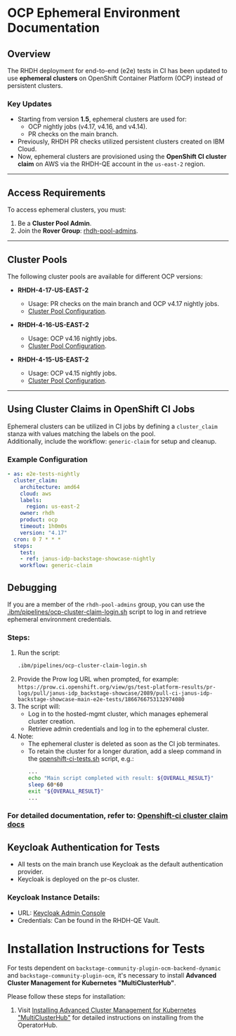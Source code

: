 # OCP Ephemeral Environment Documentation

## Overview

The RHDH deployment for end-to-end (e2e) tests in CI has been updated to use **ephemeral clusters** on OpenShift Container Platform (OCP) instead of persistent clusters.  

### Key Updates
- Starting from version **1.5**, ephemeral clusters are used for:
  - OCP nightly jobs (v4.17, v4.16, and v4.14).  
  - PR checks on the main branch.  
- Previously, RHDH PR checks utilized persistent clusters created on IBM Cloud.  
- Now, ephemeral clusters are provisioned using the **OpenShift CI cluster claim** on AWS via the RHDH-QE account in the `us-east-2` region.

---

## Access Requirements

To access ephemeral clusters, you must:  
1. Be a **Cluster Pool Admin**.  
2. Join the **Rover Group**: [rhdh-pool-admins](https://rover.redhat.com/groups/group/rhdh-pool-admins).

---

## Cluster Pools

The following cluster pools are available for different OCP versions:

- **RHDH-4-17-US-EAST-2**
  - Usage: PR checks on the main branch and OCP v4.17 nightly jobs.  
  - [Cluster Pool Configuration](https://github.com/openshift/release/blob/master/clusters/hosted-mgmt/hive/pools/rhdh/rhdh-ocp-4-17-0-amd64-aws-us-east-2_clusterpool.yaml).  

- **RHDH-4-16-US-EAST-2**
  - Usage: OCP v4.16 nightly jobs.  
  - [Cluster Pool Configuration](https://github.com/openshift/release/blob/master/clusters/hosted-mgmt/hive/pools/rhdh/rhdh-ocp-4-16-0-amd64-aws-us-east-2_clusterpool.yaml).  

- **RHDH-4-15-US-EAST-2**
  - Usage: OCP v4.15 nightly jobs.  
  - [Cluster Pool Configuration](https://github.com/openshift/release/blob/master/clusters/hosted-mgmt/hive/pools/rhdh/rhdh-ocp-4-15-0-amd64-aws-us-east-2_clusterpool.yaml).  

---

## Using Cluster Claims in OpenShift CI Jobs

Ephemeral clusters can be utilized in CI jobs by defining a `cluster_claim` stanza with values matching the labels on the pool.  
Additionally, include the workflow: `generic-claim` for setup and cleanup.

### Example Configuration

```yaml
- as: e2e-tests-nightly
  cluster_claim:
    architecture: amd64
    cloud: aws
    labels:
      region: us-east-2
    owner: rhdh
    product: ocp
    timeout: 1h0m0s
    version: "4.17"
  cron: 0 7 * * *
  steps:
    test:
    - ref: janus-idp-backstage-showcase-nightly
    workflow: generic-claim
```



## Debugging

If you are a member of the ```rhdh-pool-admins``` group, you can use the [.ibm/pipelines/ocp-cluster-claim-login.sh](ocp-cluster-claim-login.sh) script to log in and retrieve ephemeral environment credentials.

### Steps:

1. Run the script: 
    ```bash
    .ibm/pipelines/ocp-cluster-claim-login.sh
    ```
2. Provide the Prow log URL when prompted, for example: ```https://prow.ci.openshift.org/view/gs/test-platform-results/pr-logs/pull/janus-idp_backstage-showcase/2089/pull-ci-janus-idp-backstage-showcase-main-e2e-tests/1866766753132974080 ```
3. The script will:
    - Log in to the hosted-mgmt cluster, which manages ephemeral cluster creation.
    - Retrieve admin credentials and log in to the ephemeral cluster.
4. Note:
    - The ephemeral cluster is deleted as soon as the CI job terminates.
    - To retain the cluster for a longer duration, add a sleep command in the [openshift-ci-tests.sh](openshift-ci-tests.sh) script, e.g.:
        ```bash
        ...
        echo "Main script completed with result: ${OVERALL_RESULT}"
        sleep 60*60
        exit "${OVERALL_RESULT}"
        ...
        ```

### For detailed documentation, refer to: [Openshift-ci cluster claim docs](https://docs.ci.openshift.org/docs/how-tos/cluster-claim/)


## Keycloak Authentication for Tests
- All tests on the main branch use Keycloak as the default authentication provider.
- Keycloak is deployed on the pr-os cluster.
### Keycloak Instance Details:
- URL: [Keycloak Admin Console](https://keycloak-rhsso.rhdh-pr-os-a9805650830b22c3aee243e51d79565d-0000.us-east.containers.appdomain.cloud/auth/admin/master/console/#/realms/rhdh-login-test)
- Credentials: Can be found in the RHDH-QE Vault.

# Installation Instructions for Tests

For tests dependent on `backstage-community-plugin-ocm-backend-dynamic` and `backstage-community-plugin-ocm`, it's necessary to install **Advanced Cluster Management for Kubernetes "MultiClusterHub"**.

Please follow these steps for installation:

1. Visit [Installing Advanced Cluster Management for Kubernetes "MultiClusterHub"](https://access.redhat.com/documentation/en-us/red_hat_advanced_cluster_management_for_kubernetes/2.10/html/install/installing#installing-from-the-operatorhub) for detailed instructions on installing from the OperatorHub.
